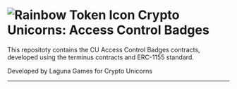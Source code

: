# ![Rainbow Token Icon](https://arweave.net/2WsHDkuWD-st1_i-tin94XhNMVmnzIPdLXcRS0Ynq14) Crypto Unicorns: Access Control Badges

This repositoty contains the CU Access Control Badges contracts, developed using the terminus contracts and ERC-1155 standard.

Developed by Laguna Games for Crypto Unicorns

---
